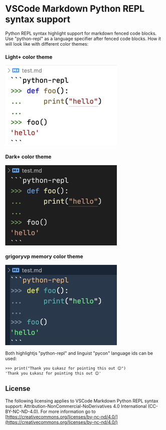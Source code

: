 # VSCode Markdown Python REPL syntax support

Python REPL syntax highlight support for markdown fenced code blocks. Use
"python-repl" as a language specifier after fenced code blocks. How it
will look like with different color themes:

### Light+ color theme
<img src="https://raw.githubusercontent.com/grigoryvp/vscode-markdown-python-repl-syntax/master/doc/light_plus.png" height="256">

### Dark+ color theme
<img src="https://raw.githubusercontent.com/grigoryvp/vscode-markdown-python-repl-syntax/master/doc/dark_plus.png" height="256">

### grigoryvp memory color theme
<img src="https://raw.githubusercontent.com/grigoryvp/vscode-markdown-python-repl-syntax/master/doc/memory.png" height="256">

Both highlightjs "python-repl" and linguist "pycon" language ids can be used:

```pycon
>>> print("Thank you Łukasz for pointing this out 😊")
'Thank you Łukasz for pointing this out 😊'
```

## License

The following licensing applies to VSCode Markdown Python REPL syntax support:
Attribution-NonCommercial-NoDerivatives 4.0 International
(CC-BY-NC-ND-4.0). For more information go to
[https://creativecommons.org/licenses/by-nc-nd/4.0/](https://creativecommons.org/licenses/by-nc-nd/4.0/)
